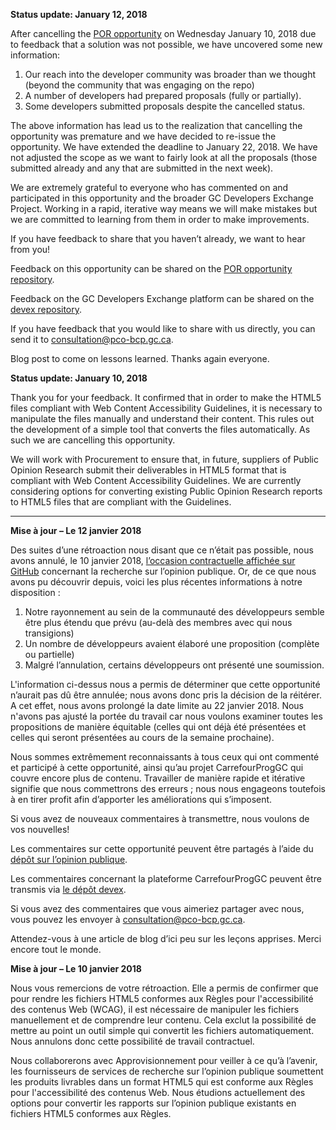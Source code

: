**Status update:  January 12, 2018**

After cancelling the [POR opportunity](https://beta.gcdevexchange.org/opportunities/opp-create-accessible-copies-of-reports-and-summary-tables----cr-er-des-copies-accessibles-des-rapports-et-des-tableaux-sommaires) on Wednesday January 10, 2018 due to feedback that a solution was not possible, we have uncovered some new information:
  
1. Our reach into the developer community was broader than we thought (beyond the community that was engaging on the repo)
2. A number of developers had prepared proposals (fully or partially). 
3. Some developers submitted proposals despite the cancelled status.
 
The above information has lead us to the realization that cancelling the opportunity was premature and we have decided to re-issue the opportunity.  We have extended the deadline to January 22, 2018. We have not adjusted the scope as we want to fairly look at all the proposals (those submitted already and any that are submitted in the next week).
 
We are extremely grateful to everyone who has commented on and participated in this opportunity and the broader GC Developers Exchange Project.  Working in a rapid, iterative way means we will make mistakes but we are committed to learning from them in order to make improvements.
 
If you have feedback to share that you haven’t already, we want to hear from you!  

Feedback on this opportunity can be shared on the [POR opportunity repository](https://github.com/canada-ca/PCO-Public-Opinion-Research__Recherche-en-opinion-publique--BCP/issues).  

Feedback on the GC Developers Exchange platform can be shared on the [devex repository](https://github.com/canada-ca/devex/issues).  
 
If you have feedback that you would like to share with us directly, you can send it to consultation@pco-bcp.gc.ca.
 
Blog post to come on lessons learned.  Thanks again everyone.
 
 

**Status update:  January 10, 2018**

Thank you for your feedback. It confirmed that in order to make the HTML5 files compliant with Web Content Accessibility Guidelines, it is necessary to manipulate the files manually and understand their content. This rules out the development of a simple tool that converts the files automatically.  As such we are cancelling this opportunity.

We will work with Procurement to ensure that, in future, suppliers of Public Opinion Research submit their deliverables in HTML5 format that is compliant with Web Content Accessibility Guidelines. We are currently considering options for converting existing Public Opinion Research reports to HTML5 files that are compliant with the Guidelines.

-----

**Mise à jour – Le 12 janvier 2018**
 
Des suites d’une rétroaction nous disant que ce n’était pas possible, nous avons annulé, le 10 janvier 2018, [l’occasion contractuelle affichée sur GitHub](https://beta.carrefourproggc.org/opportunities/opp-create-accessible-copies-of-reports-and-summary-tables----cr-er-des-copies-accessibles-des-rapports-et-des-tableaux-sommaires) concernant la recherche sur l’opinion publique. Or, de ce que nous avons pu découvrir depuis, voici les plus récentes informations à notre disposition :
 
1. Notre rayonnement au sein de la communauté des développeurs semble être plus étendu que prévu (au-delà des membres avec qui nous transigions)
2. Un nombre de développeurs avaient élaboré une proposition (complète ou partielle) 
3. Malgré l’annulation, certains développeurs ont présenté une soumission. 
 
L'information ci-dessus nous a permis de déterminer que cette opportunité n’aurait pas dû être annulée; nous avons donc pris la décision de la réitérer. A cet effet, nous avons prolongé la date limite au 22 janvier 2018. Nous n'avons pas ajusté la portée du travail car nous voulons examiner toutes les propositions de manière équitable (celles qui ont déjà été présentées et celles qui seront présentées au cours de la semaine prochaine).

Nous sommes extrêmement reconnaissants à tous ceux qui ont commenté et participé à cette opportunité, ainsi qu’au projet CarrefourProgGC qui couvre encore plus de contenu. Travailler de manière rapide et itérative signifie que nous commettrons des erreurs ; nous nous engageons toutefois à en tirer profit afin d’apporter les améliorations qui s’imposent.
 
Si vous avez de nouveaux commentaires à transmettre, nous voulons de vos nouvelles!

Les commentaires sur cette opportunité peuvent être partagés à l’aide du [dépôt sur l’opinion publique](https://github.com/canada-ca/PCO-Public-Opinion-Research__Recherche-en-opinion-publique--BCP/issues). 

Les commentaires concernant la plateforme CarrefourProgGC peuvent être transmis via [le dépôt devex](https://github.com/canada-ca/devex/issues). 

Si vous avez des commentaires que vous aimeriez partager avec nous, vous pouvez les envoyer à consultation@pco-bcp.gc.ca.

Attendez-vous à une article de blog d’ici peu sur les leçons apprises. Merci encore tout le monde.



**Mise à jour – Le 10 janvier 2018**

Nous vous remercions de votre rétroaction. Elle a permis de confirmer que pour rendre les fichiers HTML5 conformes aux Règles pour l'accessibilité des contenus Web (WCAG), il est nécessaire de manipuler les fichiers manuellement et de comprendre leur contenu. Cela exclut la possibilité de mettre au point un outil simple qui convertit les fichiers automatiquement. Nous annulons donc cette possibilité de travail contractuel. 

Nous collaborerons avec Approvisionnement pour veiller à ce qu’à l’avenir, les fournisseurs de services de recherche sur l’opinion publique soumettent les produits livrables dans un format HTML5 qui est conforme aux Règles pour l'accessibilité des contenus Web. Nous étudions actuellement des options pour convertir les rapports sur l’opinion publique existants en fichiers HTML5 conformes aux Règles.

